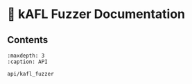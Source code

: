 📗 kAFL Fuzzer Documentation
====================

## Contents

```{toctree}
:maxdepth: 3
:caption: API

api/kafl_fuzzer
```
